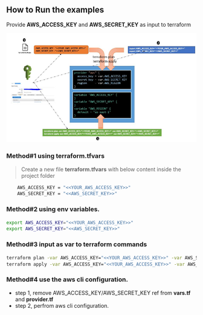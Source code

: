 ## How to Run the examples

Provide **AWS_ACCESS_KEY** and **AWS_SECRET_KEY** as input to terraform

![how-to-run](images/how-to-run.JPG)

### Method#1 using terraform.tfvars
> Create a new file **terraform.tfvars** with below content inside the project folder

```sh
    AWS_ACCESS_KEY = "<<YOUR_AWS_ACCESS_KEY>>"
    AWS_SECRET_KEY = "<<AWS_SECRET_KEY>>" 
```

### Method#2 using env variables.

```sh
export AWS_ACCESS_KEY="<<YOUR_AWS_ACCESS_KEY>>"
export AWS_SECRET_KEY="<<AWS_SECRET_KEY>>"
```

### Method#3 input as var to terraform commands

```sh
terraform plan -var AWS_ACCESS_KEY="<<YOUR_AWS_ACCESS_KEY>>" -var AWS_SECRET_KEY="<<AWS_SECRET_KEY>>"
terraform apply -var AWS_ACCESS_KEY="<<YOUR_AWS_ACCESS_KEY>>" -var AWS_SECRET_KEY="<<AWS_SECRET_KEY>>"
```

### Method#4 use the aws cli configuration. 

- step 1, remove AWS_ACCESS_KEY/AWS_SECRET_KEY ref from **vars.tf** and **provider.tf**
- step 2, perfrom aws cli configuration.